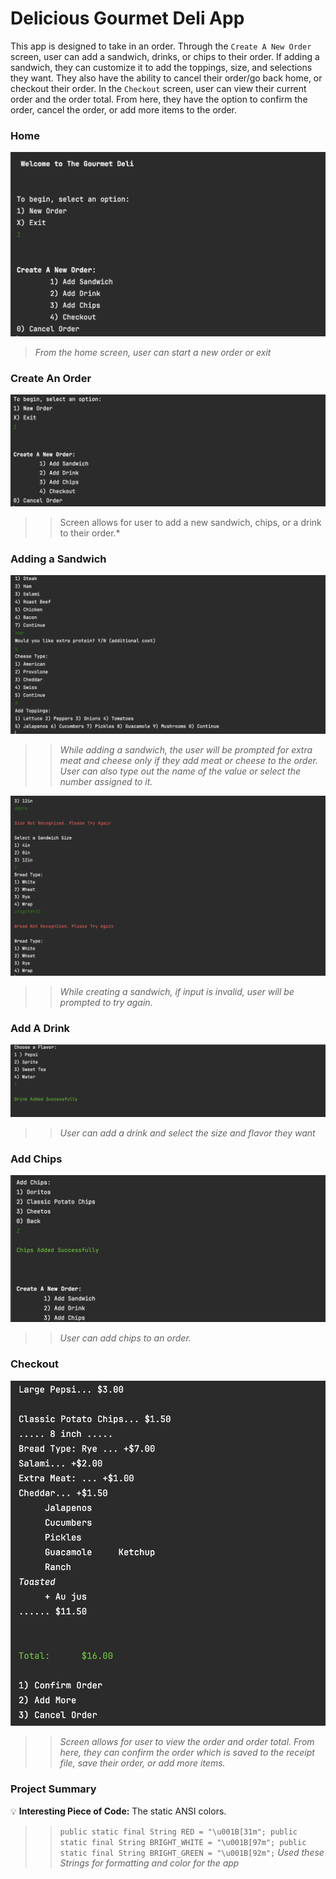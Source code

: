 # Delicious Gourmet Deli App
This app is designed to take in an order. 
Through the `Create A New Order` screen, user can add a sandwich, drinks, or chips to their order. If adding a sandwich, they can customize it to add the toppings, size, and selections they want. They also have the ability to cancel their order/go back home, or checkout their order.
In the `Checkout` screen, user can view their current order and the order total. From here, they have the option to confirm the order, cancel the order, or add more items to the order.




### Home
![Deli Home](src/main/receipts/HOMEADDORDERSCREEN.png)
> *From the home screen, user can start a new order or exit*





### Create An Order
![AddSandwichScreen](src/main/receipts/CREATEORDER.png)
>> Screen allows for user to add a new sandwich, chips, or a drink to their order.*

### Adding a Sandwich
![Ask Extra](src/main/receipts/ASKEXTRASCREEN.png)
>> *While adding a sandwich, the user will be prompted for extra meat and cheese only if they add meat or cheese to the order. User can also type out the name of the value or select the number assigned to it.*

![Error Catch](src/main/receipts/ERRORCATCH.png)
>> *While creating a sandwich, if input is invalid, user will be prompted to try again.*

### Add A Drink
![AddDrink](src/main/receipts/addDrinkScreen.png)
>> *User can add a drink and select the size and flavor they want*

### Add Chips
![AddChips](src/main/receipts/addingChipsScreen.png)
>> *User can add chips to an order.*

### Checkout
![Receipt](src/main/receipts/receipt2.png)
>> *Screen allows for user to view the order and order total. From here, they can confirm the order which is saved to the receipt file, save their order, or add more items.*




### Project Summary


:bulb: **Interesting Piece of Code:** The static ANSI colors.

>> `public static final String RED = "\u001B[31m";
public static final String BRIGHT_WHITE = "\u001B[97m";
public static final String BRIGHT_GREEN = "\u001B[92m";`
>> *Used these Strings for formatting and color for the app*